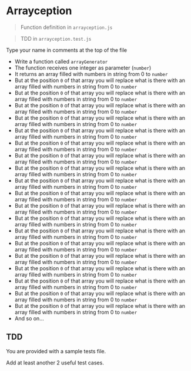 # Arrayception


>Function definition in `arrayception.js`

>TDD in `arrayception.test.js`

Type your name in comments at the top of the file

* Write a function called `arrayGenerator`
* The function receives one integer as parameter (`number`)
* It returns an array filled with numbers in string from 0 to `number`
* But at the position `0` of that array you will replace what is there with an array filled with numbers in string from 0 to `number`
* But at the position `0` of that array you will replace what is there with an array filled with numbers in string from 0 to `number`
* But at the position `0` of that array you will replace what is there with an array filled with numbers in string from 0 to `number`
* But at the position `0` of that array you will replace what is there with an array filled with numbers in string from 0 to `number`
* But at the position `0` of that array you will replace what is there with an array filled with numbers in string from 0 to `number`
* But at the position `0` of that array you will replace what is there with an array filled with numbers in string from 0 to `number`
* But at the position `0` of that array you will replace what is there with an array filled with numbers in string from 0 to `number`
* But at the position `0` of that array you will replace what is there with an array filled with numbers in string from 0 to `number`
* But at the position `0` of that array you will replace what is there with an array filled with numbers in string from 0 to `number`
* But at the position `0` of that array you will replace what is there with an array filled with numbers in string from 0 to `number`
* But at the position `0` of that array you will replace what is there with an array filled with numbers in string from 0 to `number`
* But at the position `0` of that array you will replace what is there with an array filled with numbers in string from 0 to `number`
* But at the position `0` of that array you will replace what is there with an array filled with numbers in string from 0 to `number`
* But at the position `0` of that array you will replace what is there with an array filled with numbers in string from 0 to `number`
* But at the position `0` of that array you will replace what is there with an array filled with numbers in string from 0 to `number`
* But at the position `0` of that array you will replace what is there with an array filled with numbers in string from 0 to `number`
* But at the position `0` of that array you will replace what is there with an array filled with numbers in string from 0 to `number`
* But at the position `0` of that array you will replace what is there with an array filled with numbers in string from 0 to `number`
* But at the position `0` of that array you will replace what is there with an array filled with numbers in string from 0 to `number`
* And so on...


## TDD

You are provided with a sample tests file.

Add at least another 2 useful test cases.